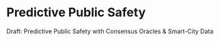 # Predictive Public Safety
Draft: Predictive Public Safety with Consensus Oracles &amp; Smart-City Data
